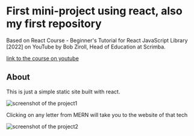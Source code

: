 # First mini-project using react, also my first repository

Based on React Course - Beginner's Tutorial for React JavaScript Library [2022] on YouTube by Bob Ziroll, Head of Education at Scrimba.

[link to the course on youtube](https://www.youtube.com/watch?v=bMknfKXIFA8&ab_channel=freeCodeCamp.org)

## About

This is just a simple static site built with react.

![screenshot of the project1](https://i.ibb.co/WtTGnsS/Screenshot-1.png)

Clicking on any letter from MERN will take you to the website of that tech

![screenshot of the project2](https://i.ibb.co/RQ2zZ27/Screenshot-2.png)
